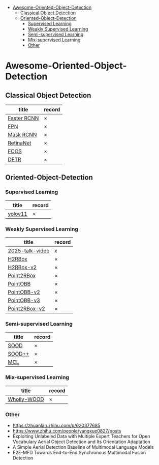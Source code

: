 - [Awesome-Oriented-Object-Detection](#awesome-oriented-object-detection)
  - [Classical Object Detection](#classical-object-detection)
  - [Oriented-Object-Detection](#oriented-object-detection)
    - [Supervised Learning](#supervised-learning)
    - [Weakly Supervised Learning](#weakly-supervised-learning)
    - [Semi-supervised Learning](#semi-supervised-learning)
    - [Mix-supervised Learning](#mix-supervised-learning)
    - [Other](#other)
# Awesome-Oriented-Object-Detection
## Classical Object Detection
|title|record|
|---|---|
|[Faster RCNN](https://arxiv.org/abs/1506.01497)|×|
|[FPN](https://arxiv.org/abs/1612.03144)|×|
|[Mask RCNN](https://arxiv.org/abs/1703.06870)|×|
|[RetinaNet](https://arxiv.org/abs/1708.02002)|×|
|[FCOS](https://arxiv.org/abs/1904.01355)|×|
|[DETR](https://arxiv.org/abs/2005.12872)|×|


## Oriented-Object-Detection
### Supervised Learning
|title|record|
|---|---|
|[yolov11](https://docs.ultralytics.com/tasks/obb/)|×|

### Weakly Supervised Learning
|title|record|
|---|---|
|[2025-talk-video](https://www.zhihu.com/zvideo/1870898198438109185)|x|
|[H2RBox](https://arxiv.org/abs/2210.06742)|×|
|[H2RBox-v2](https://arxiv.org/abs/2304.04403)|×|
|[Point2RBox](https://arxiv.org/abs/2311.14758)|×|
|[PointOBB](https://arxiv.org/abs/2311.14757)|×|
|[PointOBB-v2](https://arxiv.org/abs/2410.08210)|×|
|[PointOBB-v3](https://arxiv.org/abs/2501.13898)|×|
|[Point2RBox-v2](https://arxiv.org/abs/2502.04268)|×|

### Semi-supervised Learning
|title|record|
|---|---|
|[SOOD](https://arxiv.org/abs/2304.04515)|×|
|[SOOD++](https://arxiv.org/abs/2407.01016)|×|
|[MCL](https://arxiv.org/abs/2407.05909)|×|

### Mix-supervised Learning
|title|record|
|---|---|
|[Wholly-WOOD](https://arxiv.org/abs/2502.09471)|×|

### Other
* https://zhuanlan.zhihu.com/p/620377685
* https://www.zhihu.com/people/yangxue0827/posts
* Exploiting Unlabeled Data with Multiple Expert Teachers for Open Vocabulary Aerial Object Detection and Its Orientation Adaptation
* A Simple Aerial Detection Baseline of Multimodal Language Models
* E2E-MFD Towards End-to-End Synchronous Multimodal Fusion Detection
